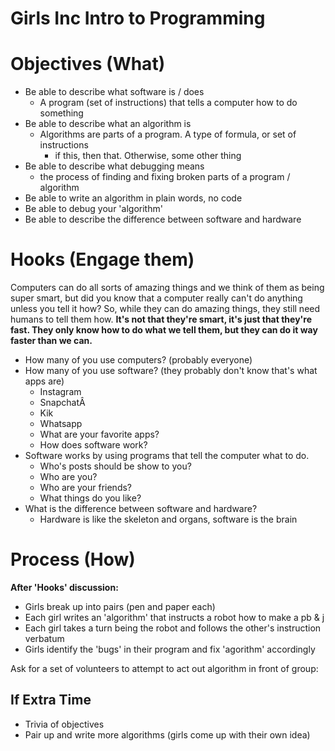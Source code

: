# Girls Inc Intro to Programming

# Objectives (What)
* Be able to describe what software is / does
  * A program (set of instructions) that tells a computer how to do something
* Be able to describe what an algorithm is
  * Algorithms are parts of a program. A type of formula, or set of instructions
    * if this, then that. Otherwise, some other thing
* Be able to describe what debugging means
  * the process of finding and fixing broken parts of a program / algorithm
* Be able to write an algorithm in plain words, no code
* Be able to debug your 'algorithm'
* Be able to describe the difference between software and hardware

# Hooks (Engage them)

Computers can do all sorts of amazing things and we think of them as being super
smart, but did you know that a computer really can't do anything unless you tell it
how? So, while they can do amazing things, they still need humans to tell them how.
__It's not that they're smart, it's just that they're fast. They
only know how to do what we tell them, but they can do it way faster than we can.__

* How many of you use computers? (probably everyone)
* How many of you use software? (they probably don't know that's what apps are)
  * Instagram
  * SnapchatÂ
  * Kik
  * Whatsapp
  * What are your favorite apps?
  * How does software work?
* Software works by using programs that tell the computer what to do.
  * Who's posts should be show to you?
  * Who are you?
  * Who are your friends?
  * What things do you like?
* What is the difference between software and hardware?
  * Hardware is like the skeleton and organs, software is the brain

# Process (How)

__After 'Hooks' discussion:__
* Girls break up into pairs (pen and paper each)
* Each girl writes an 'algorithm' that instructs a robot how to make a pb & j
* Each girl takes a turn being the robot and follows the other's instruction verbatum
* Girls identify the 'bugs' in their program and fix 'agorithm' accordingly

Ask for a set of volunteers to attempt to act out algorithm in front of group:

## If Extra Time

* Trivia of objectives
* Pair up and write more algorithms (girls come up with their own idea)
